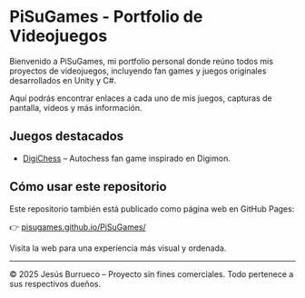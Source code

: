 # PiSuGames - Portfolio de Videojuegos

Bienvenido a PiSuGames, mi portfolio personal donde reúno todos mis proyectos de videojuegos, incluyendo fan games y juegos originales desarrollados en Unity y C#.

Aquí podrás encontrar enlaces a cada uno de mis juegos, capturas de pantalla, videos y más información.

## Juegos destacados

- [DigiChess](https://github.com/jesusburrueco/DigiChess) – Autochess fan game inspirado en Digimon.


## Cómo usar este repositorio

Este repositorio también está publicado como página web en GitHub Pages:

👉 [pisugames.github.io/PiSuGames/](https://pisugames.github.io/PiSuGames/)

Visita la web para una experiencia más visual y ordenada.

---

© 2025 Jesús Burrueco – Proyecto sin fines comerciales. Todo pertenece a sus respectivos dueños.
